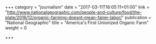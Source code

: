 +++
category = "journalism"
date = "2017-03-11T16:05:11+01:00"
link = "http://www.nationalgeographic.com/people-and-culture/food/the-plate/2016/12/organic-farming-doesnt-mean-fairer-labor/"
publication = "National Geographic"
title = "America's First Unionized Organic Farm"
weight = 0

+++
